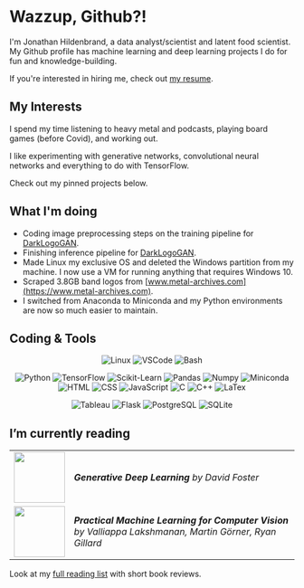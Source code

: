 # Wazzup, Github?!

I'm Jonathan Hildenbrand, a data analyst/scientist and latent food scientist. My Github profile has
machine learning and deep learning projects I do for fun and knowledge-building.

If you're interested in hiring me, check out [my resume](https://github.com/jonathanhild/resume/blob/main/jonathan_hildenbrand_resume.pdf).

## My Interests

I spend my time listening to heavy metal and podcasts, playing board games (before Covid), and working out.

I like experimenting with generative networks, convolutional neural networks and everything to do with TensorFlow.

Check out my pinned projects below.

## What I'm doing

- Coding image preprocessing steps on the training pipeline for [DarkLogoGAN](https://github.com/jonathanhild/DarkLogoGAN).
- Finishing inference pipeline for [DarkLogoGAN](https://github.com/jonathanhild/DarkLogoGAN).
- Made Linux my exclusive OS and deleted the Windows partition from my machine. I now use a VM for running anything that requires Windows 10.
- Scraped 3.8GB band logos from [www.metal-archives.com](https://www.metal-archives.com).
- I switched from Anaconda to Miniconda and my Python environments are now so much easier to maintain.

## Coding & Tools

<div align="center">

![Linux](https://img.shields.io/badge/OS-Linux-informational?style=flat&logo=linux&logoColor=white&color=FCC624)
![VSCode](https://img.shields.io/badge/Editor-VSCode-informational?style=flat&logo=visualstudiocode&logoColor=white&color=007ACC)
![Bash](https://img.shields.io/badge/Shell-Bash-informational?style=flat&logo=gnu-bash&logoColor=white&color=4EAA25)

![Python](https://img.shields.io/badge/Code-Python-informational?style=flat&logo=python&logoColor=white&color=3776AB)
![TensorFlow](https://img.shields.io/badge/ML-TensorFlow-informational?style=flat&logo=tensorflow&logoColor=white&color=FF6F00)
![Scikit-Learn](https://img.shields.io/badge/ML-Scikit--Learn-informational?style=flat&logo=scikit-learn&logoColor=white&color=F7931E)
![Pandas](https://img.shields.io/badge/Data-Pandas-informational?style=flat&logo=scikit-learn&logoColor=white&color=150458)
![Numpy](https://img.shields.io/badge/Data-Numpy-informational?style=flat&logo=numpy&logoColor=white&color=013243)
![Miniconda](https://img.shields.io/badge/Env-Miniconda-informational?style=flat&logo=anaconda&logoColor=white&color=44A833)
![HTML](https://img.shields.io/badge/Code-HTML-informational?style=flat&logo=html5&logoColor=white&color=E34F26)
![CSS](https://img.shields.io/badge/Code-CSS-informational?style=flat&logo=css3&logoColor=white&color=1572B6)
![JavaScript](https://img.shields.io/badge/Code-JS-informational?style=flat&logo=javascript&logoColor=white&color=F7DF1E)
![C](https://img.shields.io/badge/Code-C-informational?style=flat&logo=c&logoColor=white&color=A8B9CC)
![C++](https://img.shields.io/badge/Code-C++-informational?style=flat&logo=cplusplus&logoColor=white&color=00599C)
![LaTex](https://img.shields.io/badge/Markup-LaTex-informational?style=flat&logo=latex&logoColor=white&color=008080)

![Tableau](https://img.shields.io/badge/Tool-Tableau-informational?style=flat&logo=tableau&logoColor=white&color=E97627)
![Flask](https://img.shields.io/badge/Web-Flask-informational?style=flat&logo=flask&logoColor=white&color=000)
![PostgreSQL](https://img.shields.io/badge/DB-PostgreSQL-informational?style=flat&logo=postgresql&logoColor=white&color=4169E1)
![SQLite](https://img.shields.io/badge/DB-SQLite-informational?style=flat&logo=sqlite&logoColor=white&color=003B57)

</div>

## I’m currently reading

|                                                                                                 |                    |
|-------------------------------------------------------------------------------------------------|--------------------|
| <img src="https://learning.oreilly.com/library/cover/9781492041931/250w/" style="width:90px;"/> | _**Generative Deep Learning** by David Foster_ |
| <img src="https://learning.oreilly.com/library/cover/9781098102357/250w/" style="width:90px;"/> | _**Practical Machine Learning for Computer Vision** by Valliappa Lakshmanan, Martin Görner, Ryan Gillard_ |

Look at my [full reading list](./reading_list.md) with short book reviews.

